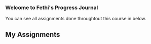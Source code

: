 ### Welcome to Fethi's Progress Journal

You can see all assignments done throughtout this course in below.

## My Assignments
